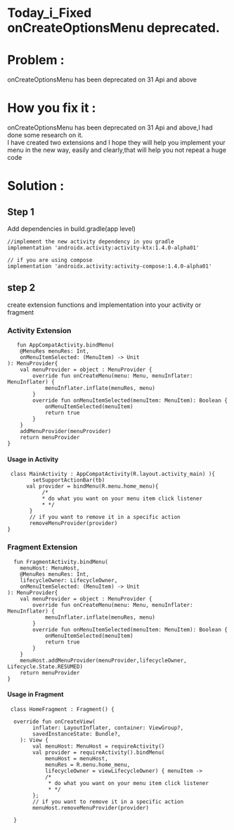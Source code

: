 # Today_i_Fixed  onCreateOptionsMenu deprecated.

# Problem :

onCreateOptionsMenu has been deprecated on 31 Api and above  <br />


# How you fix it :
onCreateOptionsMenu has been deprecated on 31 Api and above,I had done some research on it. <br />
I have created two extensions and I hope they will help you implement your menu in the new way, easily and clearly,that will help you not repeat a huge code <br />
# Solution :

## Step 1
Add dependencies in build.gradle(app level)
```
//implement the new activity dependency in you gradle
implementation 'androidx.activity:activity-ktx:1.4.0-alpha01'

// if you are using compose 
implementation 'androidx.activity:activity-compose:1.4.0-alpha01'
```

## step 2 
create extension functions and implementation into your activity or fragment<br />


###  Activity Extension 

```
   fun AppCompatActivity.bindMenu(
    @MenuRes menuRes: Int,
    onMenuItemSelected: (MenuItem) -> Unit
): MenuProvider{
    val menuProvider = object : MenuProvider {
        override fun onCreateMenu(menu: Menu, menuInflater: MenuInflater) {
            menuInflater.inflate(menuRes, menu)
        }
        override fun onMenuItemSelected(menuItem: MenuItem): Boolean {
            onMenuItemSelected(menuItem)
            return true
        }
    }
    addMenuProvider(menuProvider)
    return menuProvider
}
```

#### Usage in Activity


```
 class MainActivity : AppCompatActivity(R.layout.activity_main) ){
    	setSupportActionBar(tb)
      val provider = bindMenu(R.menu.home_menu){
           /*
           * do what you want on your menu item click listener
           * */
       }
       // if you want to remove it in a specific action
       removeMenuProvider(provider)
}
```

###  Fragment Extension

```
  fun FragmentActivity.bindMenu(
    menuHost: MenuHost,
    @MenuRes menuRes: Int,
    lifecycleOwner: LifecycleOwner,
    onMenuItemSelected: (MenuItem) -> Unit
): MenuProvider{
    val menuProvider = object : MenuProvider {
        override fun onCreateMenu(menu: Menu, menuInflater: MenuInflater) {
            menuInflater.inflate(menuRes, menu)
        }
        override fun onMenuItemSelected(menuItem: MenuItem): Boolean {
            onMenuItemSelected(menuItem)
            return true
        }
    }
    menuHost.addMenuProvider(menuProvider,lifecycleOwner, Lifecycle.State.RESUMED)
    return menuProvider
}

```

#### Usage in Fragment


```
 class HomeFragment : Fragment() {
  
  override fun onCreateView(
        inflater: LayoutInflater, container: ViewGroup?,
        savedInstanceState: Bundle?,
    ): View {
        val menuHost: MenuHost = requireActivity()
        val provider = requireActivity().bindMenu(
            menuHost = menuHost,
            menuRes = R.menu.home_menu,
            lifecycleOwner = viewLifecycleOwner) { menuItem ->
            /*
             * do what you want on your menu item click listener
             * */
        };
        // if you want to remove it in a specific action
        menuHost.removeMenuProvider(provider)

  }
```
